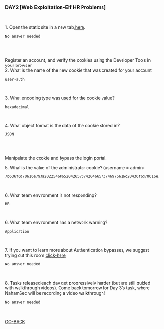 <h3 align="left">DAY2 [Web Exploitation-Elf HR Problems]
</h3>
<br>
<p align="left">1. Open the static site in a new tab,<a href="https://static-labs.tryhackme.cloud/sites/aoc-cookies/">here</a>.
  
```
No answer needed.
```
<br><br>
  <p align="left">Register an account, and verify the cookies using the Developer Tools in your browser
<br>2. What is the name of the new cookie that was created for your account</p>

```
user-auth
```
<br>
<p align="left">3. What encoding type was used for the cookie value?</p>
  
```
hexadecimal
```
<br>
<p align="left">4. What object format is the data of the cookie stored in?</p>
  
```
JSON
```
<br><br>
<p>Manipulate the cookie and bypass the login portal.</p>
<p align="left">5. What is the value of the administrator cookie? (username = admin)</p>
  
```
7b636f6d70616e793a2022546865204265737420466573746976616c20436f6d70616e79222c206973726567697374657265643a2254727565222c20757365726e616d653a2261646d696e227d
```
<br>
<p align="left">6. What team environment is not responding?</p>
  
```
HR
```
<br>
<p align="left">6. What team environment has a network warning?</p>
  
```
Application
```
<br>
<p align="left">7. If you want to learn more about Authentication bypasses, we suggest trying out this room <a href="https://tryhackme.com/jr/authenticationbypass">click-here</a></p>
  
```
No answer needed.
```
<br>
<p align="left">8. Tasks released each day get progressively harder (but are still guided with walkthrough videos). Come back tomorrow for Day 3's task, where NahamSec will be recording a video walkthrough!</p>
  
```
No answer needed.
```
<br>
<br>
<a href="https://github.com/n00bcooD3R/advent-of-cyber3">GO-BACK</a>
